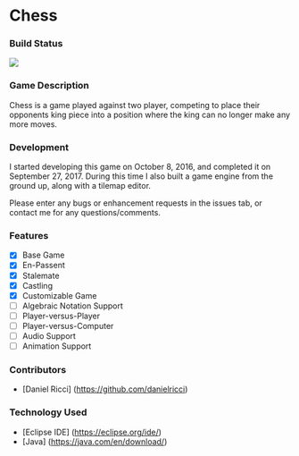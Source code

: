 # Chess

### Build Status
<img src="https://travis-ci.org/danielricci/chess.svg?branch=master" />


### Game Description
Chess is a game played against two player, competing to place their opponents king piece into a position where the king can
no longer make any more moves.

### Development
I started developing this game on October 8, 2016, and completed it on September 27, 2017. During this time I also built a game engine from the ground up, along with a tilemap editor.

Please enter any bugs or enhancement requests in the issues tab, or contact me for any questions/comments.

### Features
- [x] Base Game
- [x] En-Passent
- [x] Stalemate
- [x] Castling
- [x] Customizable Game
- [ ] Algebraic Notation Support
- [ ] Player-versus-Player
- [ ] Player-versus-Computer
- [ ] Audio Support
- [ ] Animation Support

### Contributors
* [Daniel Ricci] (https://github.com/danielricci)

### Technology Used
* [Eclipse IDE] (https://eclipse.org/ide/)
* [Java]  (https://java.com/en/download/)
